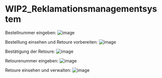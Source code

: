 # WIP2_Reklamationsmanagementsystem

Bestellnummer eingeben:
![image](https://github.com/Lukazzer/WIP2_Reklamationsmanagementsystem/assets/131675716/f76c9f60-ac6e-4cf9-9f0b-3e815618d837)

Bestelllung einsehen und Retoure vorbereiten:
![image](https://github.com/Lukazzer/WIP2_Reklamationsmanagementsystem/assets/131675716/e9dbd222-ffd7-4e2e-9600-00ac6ca2d610)

Bestätigung der Retoure:
![image](https://github.com/Lukazzer/WIP2_Reklamationsmanagementsystem/assets/131675716/9b9ca211-f5e0-4908-ae6b-fdc46a39764d)

Retourenummer eingeben:
![image](https://github.com/Lukazzer/WIP2_Reklamationsmanagementsystem/assets/131675716/bbafd009-59bc-4947-ab40-76f32c9c56cb)

Retoure einsehen und verwalten:
![image](https://github.com/Lukazzer/WIP2_Reklamationsmanagementsystem/assets/131675716/d1f197b3-9ddf-4e5a-b0fd-9250b9de37a9)







